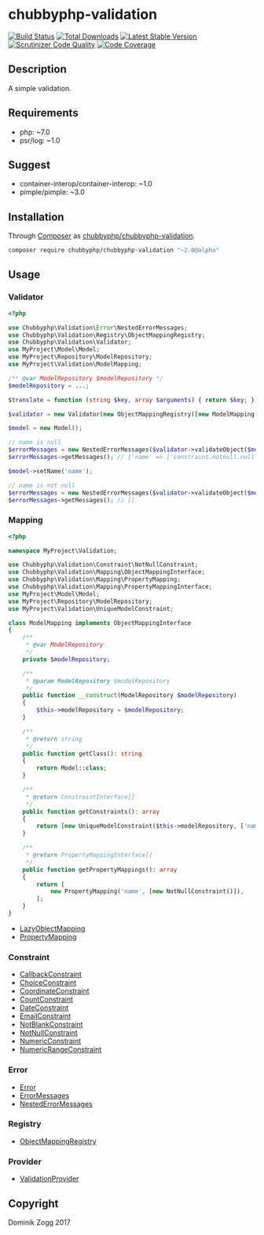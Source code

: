 # chubbyphp-validation

[![Build Status](https://api.travis-ci.org/chubbyphp/chubbyphp-validation.png?branch=master)](https://travis-ci.org/chubbyphp/chubbyphp-validation)
[![Total Downloads](https://poser.pugx.org/chubbyphp/chubbyphp-validation/downloads.png)](https://packagist.org/packages/chubbyphp/chubbyphp-validation)
[![Latest Stable Version](https://poser.pugx.org/chubbyphp/chubbyphp-validation/v/stable.png)](https://packagist.org/packages/chubbyphp/chubbyphp-validation)
[![Scrutinizer Code Quality](https://scrutinizer-ci.com/g/chubbyphp/chubbyphp-validation/badges/quality-score.png?b=master)](https://scrutinizer-ci.com/g/chubbyphp/chubbyphp-validation/?branch=master)
[![Code Coverage](https://scrutinizer-ci.com/g/chubbyphp/chubbyphp-validation/badges/coverage.png?b=master)](https://scrutinizer-ci.com/g/chubbyphp/chubbyphp-validation/?branch=master)

## Description

A simple validation.

## Requirements

 * php: ~7.0
 * psr/log: ~1.0

## Suggest

 * container-interop/container-interop: ~1.0
 * pimple/pimple: ~3.0

## Installation

Through [Composer](http://getcomposer.org) as [chubbyphp/chubbyphp-validation][1].

```sh
composer require chubbyphp/chubbyphp-validation "~2.0@alpha"
```

## Usage

### Validator

```php
<?php

use Chubbyphp\Validation\Error\NestedErrorMessages;
use Chubbyphp\Validation\Registry\ObjectMappingRegistry;
use Chubbyphp\Validation\Validator;
use MyProject\Model\Model;
use MyProject\Repository\ModelRepository;
use MyProject\Validation\ModelMapping;

/** @var ModelRepository $modelRepository */
$modelRepository = ...;

$translate = function (string $key, array $arguments) { return $key; };

$validator = new Validator(new ObjectMappingRegistry([new ModelMapping($modelRepository)]));

$model = new Model();

// name is null
$errorMessages = new NestedErrorMessages($validator->validateObject($model), $translate);
$errorMessages->getMessages(); // ['name' => ['constraint.notnull.null']]

$model->setName('name');

// name is not null
$errorMessages = new NestedErrorMessages($validator->validateObject($model), $translate);
$errorMessages->getMessages(); // []
```

### Mapping

```php
<?php

namespace MyProject\Validation;

use Chubbyphp\Validation\Constraint\NotNullConstraint;
use Chubbyphp\Validation\Mapping\ObjectMappingInterface;
use Chubbyphp\Validation\Mapping\PropertyMapping;
use Chubbyphp\Validation\Mapping\PropertyMappingInterface;
use MyProject\Model\Model;
use MyProject\Repository\ModelRepository;
use MyProject\Validation\UniqueModelConstraint;

class ModelMapping implements ObjectMappingInterface
{
    /**
     * @var ModelRepository
     */
    private $modelRepository;

    /**
     * @param ModelRepository $modelRepository
     */
    public function __construct(ModelRepository $modelRepository)
    {
        $this->modelRepository = $modelRepository;
    }

    /**
     * @return string
     */
    public function getClass(): string
    {
        return Model::class;
    }

    /**
     * @return ConstraintInterface[]
     */
    public function getConstraints(): array
    {
        return [new UniqueModelConstraint($this->modelRepository, ['name'])];
    }

    /**
     * @return PropertyMappingInterface[]
     */
    public function getPropertyMappings(): array
    {
        return [
            new PropertyMapping('name', [new NotNullConstraint()]),
        ];
    }
}
```

 * [LazyObjectMapping][2]
 * [PropertyMapping][3]

### Constraint

* [CallbackConstraint][20]
* [ChoiceConstraint][21]
* [CoordinateConstraint][22]
* [CountConstraint][23]
* [DateConstraint][24]
* [EmailConstraint][25]
* [NotBlankConstraint][26]
* [NotNullConstraint][27]
* [NumericConstraint][28]
* [NumericRangeConstraint][29]

### Error

* [Error][4]
* [ErrorMessages][5]
* [NestedErrorMessages][6]

### Registry

* [ObjectMappingRegistry][7]

### Provider

* [ValidationProvider][8]

## Copyright

Dominik Zogg 2017


[1]: https://packagist.org/packages/chubbyphp/chubbyphp-validation

[2]: doc/Mapping/LazyObjectMapping.md
[3]: doc/Mapping/PropertyMapping.md
[4]: doc/Error/Error.md
[5]: doc/Error/ErrorMessages.md
[6]: doc/Error/NestedErrorMessages.md
[7]: doc/Registry/ObjectMappingRegistry.md
[8]: doc/Provider/ValidationProvider.md

[20]: doc/Constraint/CallbackConstraint.md
[21]: doc/Constraint/ChoiceConstraint.md
[22]: doc/Constraint/CoordinateConstraint.md
[23]: doc/Constraint/CountConstraint.md
[24]: doc/Constraint/DateConstraint.md
[25]: doc/Constraint/EmailConstraint.md
[26]: doc/Constraint/NotBlankConstraint.md
[27]: doc/Constraint/NotNullConstraint.md
[28]: doc/Constraint/NumericConstraint.md
[29]: doc/Constraint/NumericRangeConstraint.md
